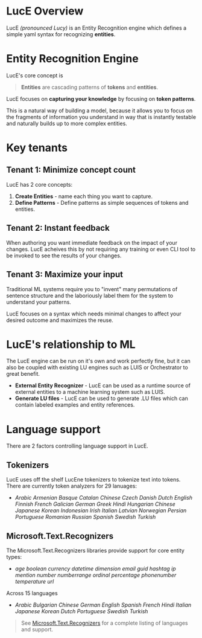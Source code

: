 ﻿# LucE Overview
LucE *(pronounced Lucy)* is an Entity Recognition engine which defines a simple yaml syntax for recognizing **entities**.

#  Entity Recognition Engine
LucE's core concept is
> **Entities** are cascading patterns of **tokens** and **entities**.

LucE focuses on **capturing your knowledge** by focusing on **token patterns**.

This is a natural way of building a model, because it allows you to focus on the 
fragments of information you understand in way that is instantly
testable and naturally builds up to more complex entities.

# Key tenants

## Tenant 1: **Minimize concept count**
LucE has 2 core concepts:
1. **Create Entities** - name each thing you want to capture.
2. **Define Patterns** - Define patterns as simple sequences of tokens and entities.

## Tenant 2: **Instant feedback**
When authoring you want immediate feedback on the impact
of your changes.  LucE acheives this by not requiring
any training or even CLI tool to be invoked to 
see the results of your changes.

## Tenant 3:  **Maximize your input**
Traditional ML systems require you to "invent" many
permutations of sentence structure and the laboriously
label them for the system to understand your patterns.

LucE focuses on a syntax which needs minimal changes to affect your desired outcome and maximizes the reuse.

# LucE's relationship to ML
The LucE engine can be run on it's own and work perfectly
fine, but it can also be coupled with existing LU engines
such as LUIS or Orchestrator to great benefit.
* **External Entity Recognizer** - LucE can be used as a runtime source of external entities to a machine learning system such as LUIS.
* **Generate LU files** - LucE can be used to generate .LU files which can contain labeled examples and entity references.

# Language support
There are 2 factors controlling language support in LucE.

## Tokenizers
LucE uses off the shelf LucEne tokenizers to tokenize text into tokens.
There are currently token analyzers for 29 lanuages:
* *Arabic
Armenian
Basque
Catalan
Chinese
Czech
Danish
Dutch
English
Finnish
French
Galician
German
Greek
Hindi
Hungarian
Chinese
Japanese
Korean
Indonesian
Irish
Italian
Latvian
Norwegian
Persian
Portuguese
Romanian
Russian
Spanish
Swedish
Turkish*


## Microsoft.Text.Recognizers
The Microsoft.Text.Recognizers libraries provide support 
for core entity types:
* *age boolean currency datetime dimension email guid hashtag 
ip mention number numberrange ordinal percentage phonenumber temperature url*

Across 15 languages
* *Arabic
Bulgarian
Chinese 
German
English
Spanish
French
Hindi
Italian
Japanese
Korean
Dutch
Portuguese
Swedish
Turkish*

> See [Microsoft.Text.Recognizers](https://github.com/Microsoft/Recognizers-Text) for a complete listing of languages and support.

